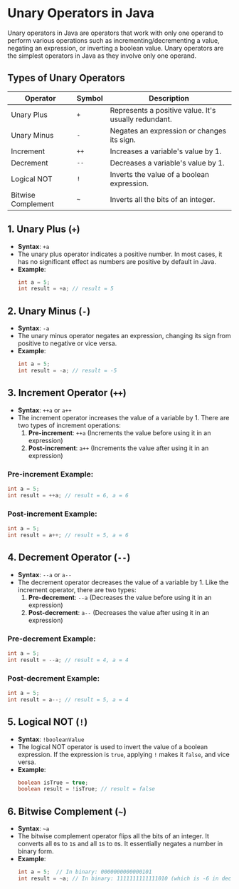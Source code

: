 
# Unary Operators in Java

Unary operators in Java are operators that work with only one operand to perform various operations such as incrementing/decrementing a value, negating an expression, or inverting a boolean value. Unary operators are the simplest operators in Java as they involve only one operand.

## Types of Unary Operators

| Operator | Symbol | Description                                                       |
|----------|--------|-------------------------------------------------------------------|
| Unary Plus  | `+`    | Represents a positive value. It's usually redundant.              |
| Unary Minus | `-`    | Negates an expression or changes its sign.                       |
| Increment   | `++`   | Increases a variable's value by 1.                               |
| Decrement   | `--`   | Decreases a variable's value by 1.                               |
| Logical NOT | `!`    | Inverts the value of a boolean expression.                       |
| Bitwise Complement | `~` | Inverts all the bits of an integer.                           |

## 1. Unary Plus (`+`)

- **Syntax**: `+a`
- The unary plus operator indicates a positive number. In most cases, it has no significant effect as numbers are positive by default in Java.
- **Example**:
    ```java
    int a = 5;
    int result = +a; // result = 5
    ```

## 2. Unary Minus (`-`)

- **Syntax**: `-a`
- The unary minus operator negates an expression, changing its sign from positive to negative or vice versa.
- **Example**:
    ```java
    int a = 5;
    int result = -a; // result = -5
    ```

## 3. Increment Operator (`++`)

- **Syntax**: `++a` or `a++`
- The increment operator increases the value of a variable by 1. There are two types of increment operations:
    1. **Pre-increment**: `++a` (Increments the value before using it in an expression)
    2. **Post-increment**: `a++` (Increments the value after using it in an expression)
  
### Pre-increment Example:
```java
int a = 5;
int result = ++a; // result = 6, a = 6
```

### Post-increment Example:
```java
int a = 5;
int result = a++; // result = 5, a = 6
```

## 4. Decrement Operator (`--`)

- **Syntax**: `--a` or `a--`
- The decrement operator decreases the value of a variable by 1. Like the increment operator, there are two types:
    1. **Pre-decrement**: `--a` (Decreases the value before using it in an expression)
    2. **Post-decrement**: `a--` (Decreases the value after using it in an expression)

### Pre-decrement Example:
```java
int a = 5;
int result = --a; // result = 4, a = 4
```

### Post-decrement Example:
```java
int a = 5;
int result = a--; // result = 5, a = 4
```

## 5. Logical NOT (`!`)

- **Syntax**: `!booleanValue`
- The logical NOT operator is used to invert the value of a boolean expression. If the expression is `true`, applying `!` makes it `false`, and vice versa.
- **Example**:
    ```java
    boolean isTrue = true;
    boolean result = !isTrue; // result = false
    ```

## 6. Bitwise Complement (`~`)

- **Syntax**: `~a`
- The bitwise complement operator flips all the bits of an integer. It converts all `0`s to `1`s and all `1`s to `0`s. It essentially negates a number in binary form.
- **Example**:
    ```java
    int a = 5;  // In binary: 0000000000000101
    int result = ~a; // In binary: 1111111111111010 (which is -6 in decimal)
    ```




